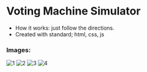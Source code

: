 # Voting Machine Simulator
- How it works: just follow the directions.
- Created with standard; html, css, js

### Images:
![1](https://github.com/byAbaddon/Voting-Machine/assets/51271834/f4ccb67c-4c11-41d3-98c3-32e1d69e0b01)
![2](https://github.com/byAbaddon/Voting-Machine/assets/51271834/55eed7cd-ad25-464b-9604-b441282684c6)
![3](https://github.com/byAbaddon/Voting-Machine/assets/51271834/4a890aad-04c4-49e9-b53e-d6d6f597188e)
![4](https://github.com/byAbaddon/Voting-Machine/assets/51271834/bb09bd22-aaaa-45e4-8445-5b4d69d8a0a4)
